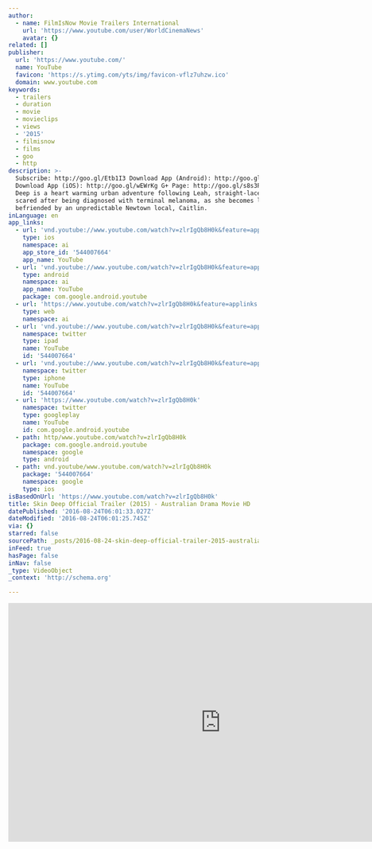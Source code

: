 ```yaml
---
author:
  - name: FilmIsNow Movie Trailers International
    url: 'https://www.youtube.com/user/WorldCinemaNews'
    avatar: {}
related: []
publisher:
  url: 'https://www.youtube.com/'
  name: YouTube
  favicon: 'https://s.ytimg.com/yts/img/favicon-vflz7uhzw.ico'
  domain: www.youtube.com
keywords:
  - trailers
  - duration
  - movie
  - movieclips
  - views
  - '2015'
  - filmisnow
  - films
  - goo
  - http
description: >-
  Subscribe: http://goo.gl/Etb1I3 Download App (Android): http://goo.gl/TFSFPz
  Download App (iOS): http://goo.gl/wEWrKg G+ Page: http://goo.gl/s8s3Pz Skin
  Deep is a heart warming urban adventure following Leah, straight-laced and
  scared after being diagnosed with terminal melanoma, as she becomes lost and
  befriended by an unpredictable Newtown local, Caitlin.
inLanguage: en
app_links:
  - url: 'vnd.youtube://www.youtube.com/watch?v=zlrIgQb8H0k&feature=applinks'
    type: ios
    namespace: ai
    app_store_id: '544007664'
    app_name: YouTube
  - url: 'vnd.youtube://www.youtube.com/watch?v=zlrIgQb8H0k&feature=applinks'
    type: android
    namespace: ai
    app_name: YouTube
    package: com.google.android.youtube
  - url: 'https://www.youtube.com/watch?v=zlrIgQb8H0k&feature=applinks'
    type: web
    namespace: ai
  - url: 'vnd.youtube://www.youtube.com/watch?v=zlrIgQb8H0k&feature=applinks'
    namespace: twitter
    type: ipad
    name: YouTube
    id: '544007664'
  - url: 'vnd.youtube://www.youtube.com/watch?v=zlrIgQb8H0k&feature=applinks'
    namespace: twitter
    type: iphone
    name: YouTube
    id: '544007664'
  - url: 'https://www.youtube.com/watch?v=zlrIgQb8H0k'
    namespace: twitter
    type: googleplay
    name: YouTube
    id: com.google.android.youtube
  - path: http/www.youtube.com/watch?v=zlrIgQb8H0k
    package: com.google.android.youtube
    namespace: google
    type: android
  - path: vnd.youtube/www.youtube.com/watch?v=zlrIgQb8H0k
    package: '544007664'
    namespace: google
    type: ios
isBasedOnUrl: 'https://www.youtube.com/watch?v=zlrIgQb8H0k'
title: Skin Deep Official Trailer (2015) - Australian Drama Movie HD
datePublished: '2016-08-24T06:01:33.027Z'
dateModified: '2016-08-24T06:01:25.745Z'
via: {}
starred: false
sourcePath: _posts/2016-08-24-skin-deep-official-trailer-2015-australian-drama-movie-h.md
inFeed: true
hasPage: false
inNav: false
_type: VideoObject
_context: 'http://schema.org'

---
```

<iframe src="https://cdn.embedly.com/widgets/media.html?src=https%3A%2F%2Fwww.youtube.com%2Fembed%2FzlrIgQb8H0k%3Ffeature%3Doembed&amp;url=http%3A%2F%2Fwww.youtube.com%2Fwatch%3Fv%3DzlrIgQb8H0k&amp;image=https%3A%2F%2Fi.ytimg.com%2Fvi%2FzlrIgQb8H0k%2Fhqdefault.jpg&amp;key=b7d04c9b404c499eba89ee7072e1c4f7&amp;type=text%2Fhtml&amp;schema=youtube" width="854" height="480" scrolling="no" frameborder="0" allowfullscreen="" style=""></iframe>